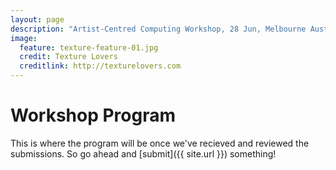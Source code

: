 ```yaml
---
layout: page
description: "Artist-Centred Computing Workshop, 28 Jun, Melbourne Australia - part of VL/HCC 2014"
image:
  feature: texture-feature-01.jpg
  credit: Texture Lovers
  creditlink: http://texturelovers.com
---
```


# Workshop Program

This is where the program will be once we've recieved and reviewed the
submissions. So go ahead and [submit]({{ site.url }}) something!
